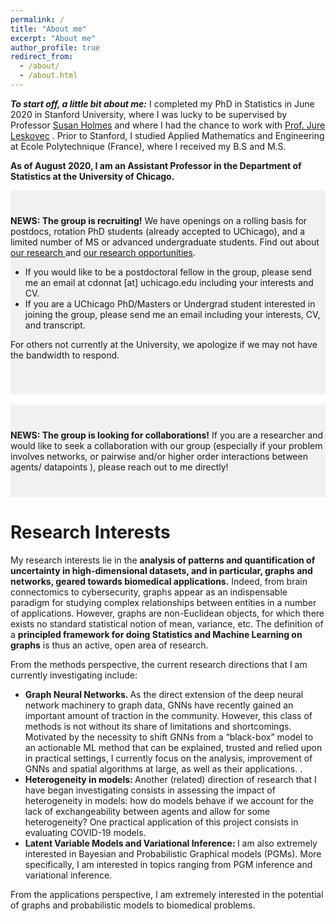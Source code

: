 ```yaml
---
permalink: /
title: "About me"
excerpt: "About me"
author_profile: true
redirect_from: 
  - /about/
  - /about.html
---
```




__*To start off, a little bit about me:*__ I completed my PhD in Statistics in June 2020 in Stanford University, where I was lucky to be supervised by Professor <a href="https://statweb.stanford.edu/~susan/susan_person.html">Susan Holmes</a> and where I had the chance to work with <a href="https://cs.stanford.edu/people/jure/">Prof. Jure Leskovec</a> .
Prior to Stanford, I studied Applied Mathematics and Engineering at Ecole Polytechnique (France), where I received  my B.S and M.S.


__As of August 2020, I am an Assistant Professor in the Department of Statistics at the University of Chicago.__




<div style="background-color:rgba(0, 0, 0, 0.0470588); padding:40px 0;">
<b>NEWS:  The group is recruiting!</b> 
We have openings on a rolling basis for postdocs, rotation PhD students (already accepted to UChicago), and a limited number of MS or advanced undergraduate students. Find out about <a href="https://donnate.github.io/projects/">our research </a> and   <a href="https://donnate.github.io/openings/">our research opportunities</a>. 
<ul>
  <li>If you would like to be a postdoctoral fellow in the group, please send me an email at cdonnat [at] uchicago.edu  including your interests and CV. </li>
  <li>If you are a UChicago PhD/Masters or Undergrad student interested in joining the group, please send me an email including your interests, CV, and transcript. 
</li>
</ul>

For others not currently at the University, we apologize if we may not have the bandwidth to respond.
</div>
<br />


<div style="background-color:rgba(0, 0, 0, 0.0470588); padding:40px 0;">
<b>NEWS:  The group is looking for collaborations!</b> If you are  a researcher and would like to seek a collaboration with our group (especially if your problem involves networks, or pairwise and/or higher order interactions between agents/ datapoints ), please reach out to me directly!
</div>










Research Interests
======

My research interests lie in the __analysis of patterns and quantification of uncertainty in high-dimensional datasets, and in particular, graphs and networks, geared towards biomedical applications.__
Indeed, from brain connectomics to cybersecurity, graphs appear as an indispensable paradigm for studying complex relationships between entities in a number of applications.
 However, graphs are non-Euclidean objects, for which there exists no standard statistical notion of mean, variance, etc. The definition of a <b>principled framework for doing Statistics and Machine Learning on graphs</b> is thus an active, open area of research. 




From the methods perspective, the current research directions that I am currently investigating include:
<ul>
<li> <b>Graph Neural Networks. </b> As the direct extension of the deep neural network machinery to graph data, GNNs  have recently gained an important amount of traction in the community.  However, this class of methods is not without its share of limitations and shortcomings. Motivated by the necessity to shift GNNs from a “black-box” model to an actionable ML method that can be explained, trusted and relied upon in practical settings, I currently focus on the analysis, improvement of GNNs and spatial algorithms at large, as well as their applications.
.</li>
<li><b> Heterogeneity in models: </b> Another (related) direction of research that I have began investigating consists in assessing the impact of heterogeneity in models: how do models behave if we account for the lack of exchangeability between agents and allow for some heterogeneity? One practical application of this project consists in evaluating COVID-19 models.</li>
<li><b> Latent Variable Models and Variational Inference: </b> I am also extremely interested in Bayesian and Probabilistic Graphical models (PGMs). More specifically, I am interested in topics ranging from PGM inference  and variational inference. </li>
</ul>

From the applications perspective, I am extremely interested in the potential of graphs and probabilistic models to biomedical problems. 

  
